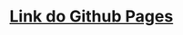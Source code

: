 # <a href="https://peterpoterek.github.io/goit-markup-hw-05/" target="_blank">Link do Github Pages</a>
